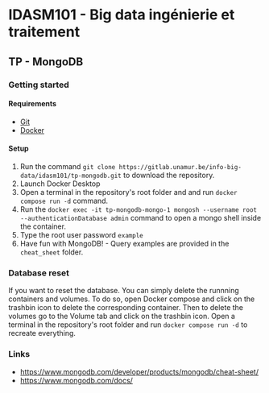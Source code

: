 # IDASM101 - Big data ingénierie et traitement
## TP - MongoDB

### Getting started
#### Requirements
- [Git](https://git-scm.com/book/en/v2/Getting-Started-Installing-Git)
- [Docker](https://docs.docker.com/get-docker/)

#### Setup
1) Run the command `git clone https://gitlab.unamur.be/info-big-data/idasm101/tp-mongodb.git` to download the repository.
2) Launch Docker Desktop
3) Open a terminal in the repository's root folder and and run `docker compose run -d` command.
7) Run the `docker exec -it tp-mongodb-mongo-1 mongosh --username root --authenticationDatabase admin` command to open a mongo shell inside the container.
8) Type the root user password `example`
9) Have fun with MongoDB! - Query examples are provided in the `cheat_sheet` folder.

### Database reset
If you want to reset the database. You can simply delete the runnning containers and volumes. To do so, open Docker compose and click on the trashbin icon to delete the corresponding container. Then to delete the volumes go to the Volume tab and click on the trashbin icon. Open a terminal in the repository's root folder and run `docker compose run -d` to recreate everything.

### Links
- https://www.mongodb.com/developer/products/mongodb/cheat-sheet/
- https://www.mongodb.com/docs/

